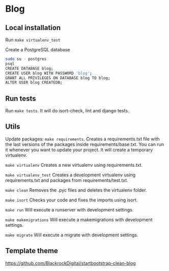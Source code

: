# Blog

## Local installation

Run `make virtualenv_test`

Create a PostgreSQL database
```sh
sudo su - postgres
psql
CREATE DATABASE blog;
CREATE USER blog WITH PASSWORD 'blog';
GRANT ALL PRIVILEGES ON DATABASE blog TO blog;
ALTER USER blog CREATEDB;
```

## Run tests

Run `make tests`. It will do isort-check, lint and django tests.

## Utils

Update packages: `make requirements`. Creates a requirements.txt file with the last versions of the packages inside requirements/base.txt. You can run it whenever you want to update your project. It will create a temporary virtualenv.

`make virtualenv` Creates a new virtualenv using requirements.txt.

`make virtualenv_test` Creates a development virtualenv using requirements.txt and packages from requirements/test.txt.

`make clean` Removes the .pyc files and deletes the virtualenv folder.

`make isort` Checks your code and fixes the imports using isort.

`make run` Will execute a runserver with development settings.

`make makemigrations` Will execute a makemigrations with development settings.

`make migrate` Will execute a migrate with development settings.

## Template theme

https://github.com/BlackrockDigital/startbootstrap-clean-blog
